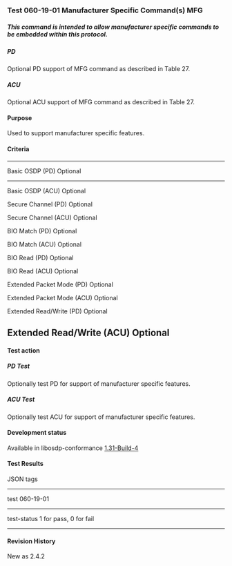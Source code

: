 ### Test 060-19-01 Manufacturer Specific Command(s) MFG

##### This command is intended to allow manufacturer specific commands to be embedded within this protocol.

##### PD

Optional PD support of MFG command as described in Table 27.

##### ACU

Optional ACU support of MFG command as described in Table 27.

#### Purpose

Used to support manufacturer specific features.

#### Criteria

  -----------------------------------------------------------------------
  Basic OSDP (PD)                     Optional
  ----------------------------------- -----------------------------------
  Basic OSDP (ACU)                    Optional

  Secure Channel (PD)                 Optional

  Secure Channel (ACU)                Optional

  BIO Match (PD)                      Optional

  BIO Match (ACU)                     Optional

  BIO Read (PD)                       Optional

  BIO Read (ACU)                      Optional

  Extended Packet Mode (PD)           Optional

  Extended Packet Mode (ACU)          Optional

  Extended Read/Write (PD)            Optional

  Extended Read/Write (ACU)           Optional
  -----------------------------------------------------------------------

#### 

#### Test action

##### PD Test

Optionally test PD for support of manufacturer specific features.

##### ACU Test

Optionally test ACU for support of manufacturer specific features.

#### 

#### Development status

Available in libosdp-conformance
[1.31-Build-4](https://github.com/Security-Industry-Association/libosdp-conformance/releases/tag/1.31-4)

#### 

#### Test Results

JSON tags

  -----------------------------------------------------------------------
  test                                060-19-01
  ----------------------------------- -----------------------------------
  test-status                         1 for pass, 0 for fail

  -----------------------------------------------------------------------

#### Revision History

New as 2.4.2
